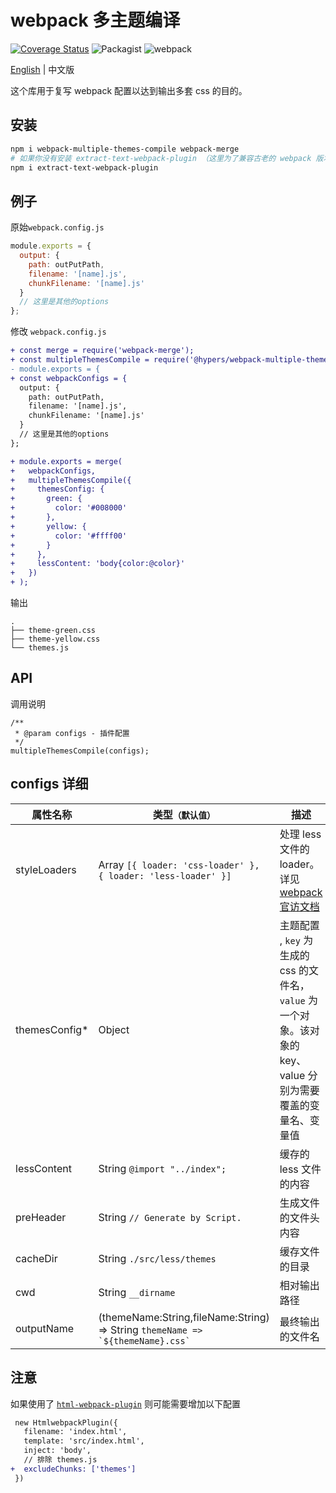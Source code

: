 # webpack 多主题编译

[![Coverage Status](https://coveralls.io/repos/github/hiyangguo/webpack-mutiple-theme-bundle-css-demo/badge.svg?branch=master)](https://coveralls.io/github/hiyangguo/webpack-mutiple-theme-bundle-css-demo?branch=master)
![Packagist](https://img.shields.io/packagist/l/doctrine/orm.svg)
![webpack](https://img.shields.io/badge/webpack-%3E%3D3%20%7C%20%3E%3D4-green.svg)


[English][readme] | 中文版

这个库用于复写 webpack 配置以达到输出多套 css 的目的。

## 安装

```bash
npm i webpack-multiple-themes-compile webpack-merge
# 如果你没有安装 extract-text-webpack-plugin （这里为了兼容古老的 webpack 版本，所以没有直接安装)
npm i extract-text-webpack-plugin
```

## 例子

原始`webpack.config.js`

```javascript
module.exports = {
  output: {
    path: outPutPath,
    filename: '[name].js',
    chunkFilename: '[name].js'
  }
  // 这里是其他的options
};
```

修改 `webpack.config.js`

```diff
+ const merge = require('webpack-merge');
+ const multipleThemesCompile = require('@hypers/webpack-multiple-themes-compile');
- module.exports = {
+ const webpackConfigs = {
  output: {
    path: outPutPath,
    filename: '[name].js',
    chunkFilename: '[name].js'
  }
  // 这里是其他的options
};

+ module.exports = merge(
+   webpackConfigs,
+   multipleThemesCompile({
+     themesConfig: {
+       green: {
+         color: '#008000'
+       },
+       yellow: {
+         color: '#ffff00'
+       }
+     },
+     lessContent: 'body{color:@color}'
+   })
+ );
```

输出

```
.
├── theme-green.css
├── theme-yellow.css
└── themes.js
```

## API

调用说明

```
/**
 * @param configs - 插件配置
 */
multipleThemesCompile(configs);
```

## configs 详细

| 属性名称       | 类型`（默认值）`                                                                   | 描述                                                                                                           |
| -------------- | ---------------------------------------------------------------------------------- | -------------------------------------------------------------------------------------------------------------- |
| styleLoaders   | Array `[{ loader: 'css-loader' }, { loader: 'less-loader' }]`                      | 处理 less 文件的 loader。详见 [webpack 官访文档](https://webpack.js.org/configuration/module/#rule-loader)     |
| themesConfig\* | Object                                                                             | 主题配置 , `key` 为生成的 css 的文件名，`value` 为一个对象。该对象的 key、value 分别为需要覆盖的变量名、变量值 |
| lessContent    | String `@import "../index";`                                                       | 缓存的 less 文件的内容                                                                                         |
| preHeader      | String `// Generate by Script.`                                                    | 生成文件的文件头内容                                                                                           |
| cacheDir       | String `./src/less/themes`                                                         | 缓存文件的目录                                                                                                       |
| cwd            | String `__dirname`                                                                 | 相对输出路径                                                                                                   |
| outputName     | (themeName:String,fileName:String) => String `` themeName => `${themeName}.css` `` | 最终输出的文件名                                                                                               |

## 注意

如果使用了 [`html-webpack-plugin`](https://www.npmjs.com/package/html-webpack-plugin) 则可能需要增加以下配置

```diff
 new HtmlwebpackPlugin({
   filename: 'index.html',
   template: 'src/index.html',
   inject: 'body',
   // 排除 themes.js
+  excludeChunks: ['themes']
 })
```

[readme]:https://github.com/rsuite/webpack-multiple-themes-compile/blob/master/README.md
